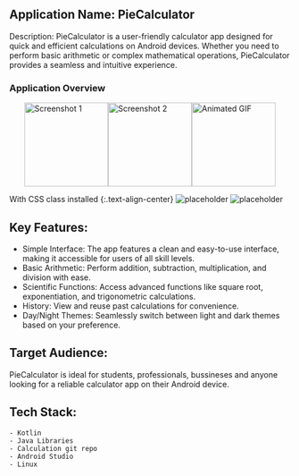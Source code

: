 ## Application Name: PieCalculator

Description:
PieCalculator is a user-friendly calculator app designed for quick and efficient calculations on Android devices. Whether you need to perform basic arithmetic or complex mathematical operations, PieCalculator provides a seamless and intuitive experience.

### Application Overview
<!-- Side-by-Side Images and GIF -->
<div style="display: flex !important; justify-content: center !important;">
    <!-- Image 1 -->
    <img margin="10px" src="https://github.com/hiranmay1000/pie-calculator/assets/97354423/cdb139e2-9edb-463b-8a6c-814002b90a74" alt="Screenshot 1" width="150"/>
    <!-- Image 2 -->
    <img margin="10px" src="https://github.com/hiranmay1000/pie-calculator/assets/97354423/51f7fc31-1cc7-48a3-a9ef-de32a20fb4e5" alt="Screenshot 2" width="150" />
    <!-- Animated GIF -->
    <img margin="10px" src="https://github.com/hiranmay1000/pie-calculator/assets/97354423/8f32e8f7-212a-4e0e-944d-df33c1df2f2a" alt="Animated GIF" width="150" />
    <!-- Description -->
</div>





 With CSS class installed
  {:.text-align-center}
  ![placeholder](https://via.placeholder.com/100x150)
  ![placeholder](https://via.placeholder.com/100x150)




## Key Features:

   - Simple Interface: The app features a clean and easy-to-use interface, making it accessible for users of all skill levels.
   - Basic Arithmetic: Perform addition, subtraction, multiplication, and division with ease.
   - Scientific Functions: Access advanced functions like square root, exponentiation, and trigonometric calculations.
   - History: View and reuse past calculations for convenience.
   - Day/Night Themes: Seamlessly switch between light and dark themes based on your preference.

## Target Audience:
PieCalculator is ideal for students, professionals, bussineses and anyone looking for a reliable calculator app on their Android device.

## Tech Stack:
    - Kotlin
    - Java Libraries
    - Calculation git repo
    - Android Studio
    - Linux


